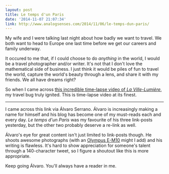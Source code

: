 ```yaml
---
layout: post
title: Le temps d'un Paris
date: '2014-11-07 21:07:34'
link: http://www.analogsenses.com/2014/11/06/le-temps-dun-paris/
---
```


My wife and I were talking last night about how badly we want to travel. We both want to head to Europe one last time before we get our careers and family underway.

It occured to me that, if I could choose to do *anything* in the world, I would be a travel photographer and/or writer. It's not that I don't love the mathematical side of business. I just think it would be piles of fun to travel the world, capture the world's beauty through a lens, and share it with my friends. We all have dreams right?

So when I came across [this incredible time-lapse video of *La Ville-Lumière*](http://vimeo.com/110344194), my travel bug truly ignited. This is time-lapse video at its finest.

--- 

I came across this link via Álvaro Serrano. Álvaro is increasingly making a name for himself and his blog has become one of my must-reads each and every day. *Le temps d'un Paris* was my favourite of his three link-posts yesterday, but the other two probably deserve a re-link as well.

Álvaro's eye for great content isn't just limited to link-posts though. He shoots awesome photographs (with an [Olympus E-M10](http://www.amazon.com/gp/product/B00HPQ0A16/ref=as_li_qf_sp_asin_il_tl?ie=UTF8&camp=1789&creative=9325&creativeASIN=B00HPQ0A16&linkCode=as2&tag=thenews02-20&linkId=UYLLHKBSYUZ7UCLM) might I add) and his writing is flawless. It's hard to show appreciation for someone's talent through a 140-character tweet, so I figure a shoutout like this is more appropriate.

Keep going Álvaro. You'll always have a reader in me.
